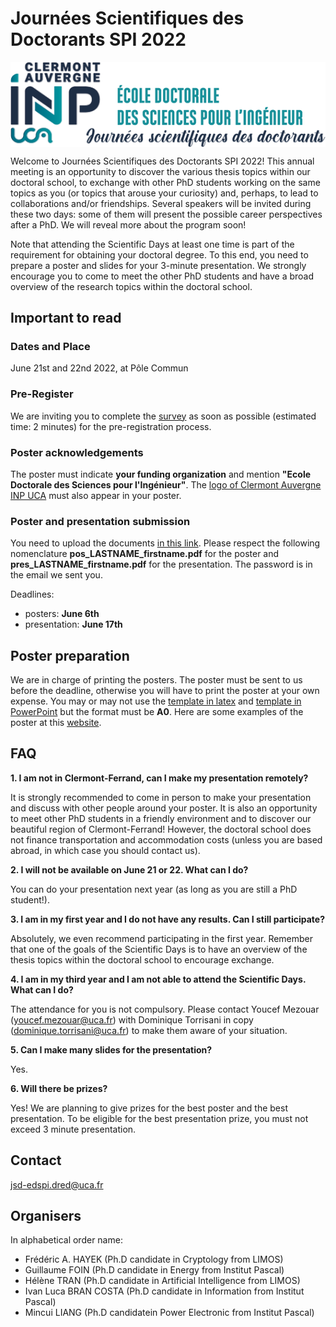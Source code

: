 # Journées Scientifiques des Doctorants SPI 2022

<img align="center" src="Logo-JSD.png">

Welcome to Journées Scientifiques des Doctorants SPI 2022! This annual meeting is an opportunity to discover the various thesis topics within our doctoral school, to exchange with other PhD students working on the same topics as you (or topics that arouse your curiosity) and, perhaps, to lead to collaborations and/or friendships. Several speakers will be invited during these two days: some of them will present the possible career perspectives after a PhD. We will reveal more about the program soon! 

Note that attending the Scientific Days at least one time is part of the requirement for obtaining your doctoral degree. To this end, you need to prepare a poster and slides for your 3-minute presentation. We strongly encourage you to come to meet the other PhD students and have a broad overview of the research topics within the doctoral school.

## Important to read

### Dates and Place
June 21st and 22nd 2022, at Pôle Commun

### Pre-Register

We are inviting you to complete the [survey](https://framaforms.org/participation-aux-journees-scientifiques-des-doctorants-1652653658)
as soon as possible (estimated time: 2 minutes) for the pre-registration process. 

### Poster acknowledgements

The poster must indicate **your funding organization** and mention **"Ecole Doctorale des Sciences pour l'Ingénieur"**. The [logo of Clermont Auvergne INP UCA](logo-CA-INP.png) must also appear in your poster.

### Poster and presentation submission

You need to upload the documents [in this link](https://drive.uca.fr/u/d/4d609caa717b421599ef/). Please respect the following nomenclature **pos_LASTNAME_firstname.pdf** for the poster and **pres_LASTNAME_firstname.pdf** for the presentation. The password is in the email we sent you. 

Deadlines:
- posters: **June 6th**
- presentation: **June 17th**

## Poster preparation

We are in charge of printing the posters. The poster must be sent to us before the deadline, otherwise you will have to print the poster at your own expense. You may or may not use the [template in latex](A0_Vertical_Template-latex.zip) and [template in PowerPoint](A0_Vertical_Template.pptx) but the format must be **A0**. Here are some examples of the poster at this [website](https://spi.ed.uca.fr/inscription-obligations/obligations/journee-scientifique-de-led-spi).


## FAQ

**1. I am not in Clermont-Ferrand, can I make my presentation remotely?**

It is strongly recommended to come in person to make your presentation and discuss with other people around your poster. It is also an opportunity to meet other PhD students in a friendly environment and to discover our beautiful region of Clermont-Ferrand! However, the doctoral school does not finance transportation and accommodation costs (unless you are based abroad, in which case you should contact us).

**2. I will not be available on June 21 or 22. What can I do?**

You can do your presentation next year (as long as you are still a PhD student!).

**3. I am in my first year and I do not have any results. Can I still participate?**

Absolutely, we even recommend participating in the first year. Remember that one of the goals of the Scientific Days is to have an overview of the thesis topics within the doctoral school to encourage exchange.

**4. I am in my third year and I am not able to attend the Scientific Days. What can I do?**

The attendance for you is not compulsory. Please contact Youcef Mezouar (youcef.mezouar@uca.fr) with Dominique Torrisani in copy (dominique.torrisani@uca.fr) to make them aware of your situation.

**5. Can I make many slides for the presentation?**

Yes.

**6. Will there be prizes?**

Yes! We are planning to give prizes for the best poster and the best presentation. To be eligible for the best presentation prize, you must not exceed 3 minute presentation.


## Contact
jsd-edspi.dred@uca.fr

## Organisers 

In alphabetical order name:

- Frédéric A. HAYEK (Ph.D candidate in Cryptology from LIMOS)
- Guillaume FOIN (Ph.D candidate in Energy from Institut Pascal)
- Hélène TRAN (Ph.D candidate in Artificial Intelligence from LIMOS)
- Ivan Luca BRAN COSTA (Ph.D candidate in Information from Institut Pascal)
- Mincui LIANG (Ph.D candidatein Power Electronic from Institut Pascal)


